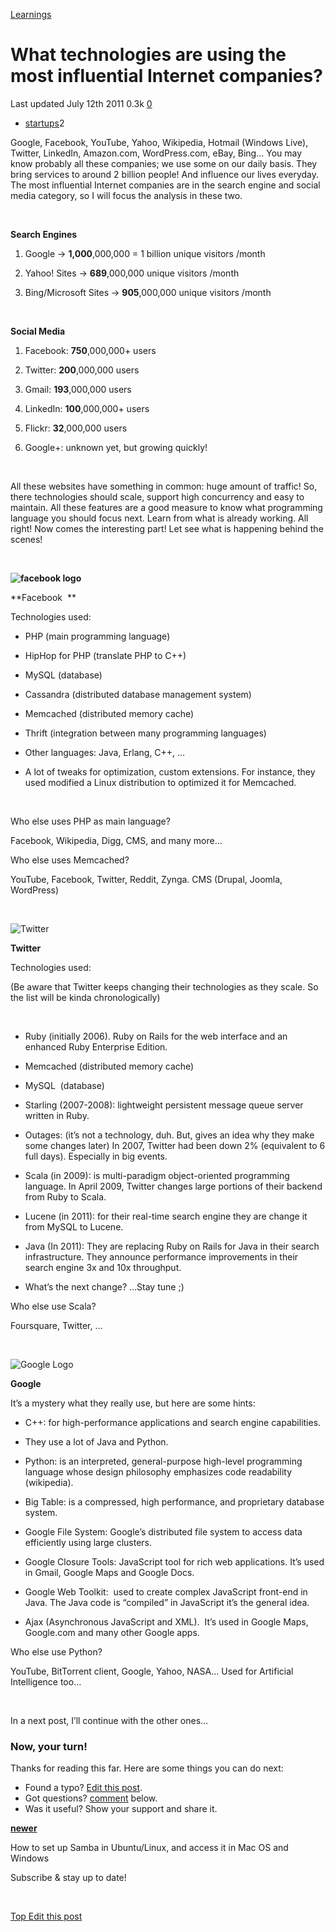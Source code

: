 



<a href="/categories/learnings/" class="category-link">Learnings</a>

What technologies are using the most influential Internet companies?
====================================================================

<span title="Last time this post was updated"> Last updated July 12th 2011 </span> <span class="m-x-2" title="Pageviews"> 0.3k </span> <span class="m-x-2" title="Click to go to the comments section"> [ <span class="disqus-comment-count" data-disqus-url="https://master--bgoonz-blog.netlify.app/what-technologies-are-using-the-most-influential-internet-companies/">0</span>](#disqus_thread) </span>

-   <a href="/tags/startups/" class="tag-list-link">startups</a><span class="tag-list-count">2</span>

Google, Facebook, YouTube, Yahoo, Wikipedia, Hotmail (Windows Live), Twitter, LinkedIn, Amazon.com, WordPress.com, eBay, Bing... You may know probably all these companies; we use some on our daily basis. They bring services to around 2 billion people! And influence our lives everyday. The most influential Internet companies are in the search engine and social media category, so I will focus the analysis in these two.  

 

<span id="more"></span>

<span class="underline">**Search Engines**</span>

1.  Google -&gt; **1,000**,000,000 = 1 billion unique visitors /month

2.  Yahoo! Sites -&gt; **689**,000,000 unique visitors /month

3.  Bing/Microsoft Sites -&gt; **905**,000,000 unique visitors /month

 

<span class="underline">**Social Media**</span>

1.  Facebook: **750**,000,000+ users

2.  Twitter: **200**,000,000 users

3.  Gmail: **193**,000,000 users

4.  LinkedIn: **100**,000,000+ users

5.  Flickr: **32**,000,000 users

6.  Google+: unknown yet, but growing quickly!

 

All these websites have something in common: huge amount of traffic! So, there technologies should scale, support high concurrency and easy to maintain. All these features are a good measure to know what programming language you should focus next. Learn from what is already working. All right! Now comes the interesting part! Let see what is happening behind the scenes! 

 

**![facebook logo](https://t1.gstatic.com/images?q=tbn:ANd9GcSsGcRk_O0ncOMinYTG4K1Lle--Ot4ShY4Oc1fDtw5pd_i6qxkoXg)**

**Facebook  **

Technologies used:

-   PHP (main programming language)

-   HipHop for PHP (translate PHP to C++)

-   MySQL (database)

-   Cassandra (distributed database management system)

-   Memcached (distributed memory cache)

-   Thrift (integration between many programming languages)

-   Other languages: Java, Erlang, C++, …

-   A lot of tweaks for optimization, custom extensions. For instance, they used modified a Linux distribution to optimized it for Memcached.

 

Who else uses PHP as main language? 

Facebook, Wikipedia, Digg, CMS, and many more… 

Who else uses Memcached? 

YouTube, Facebook, Twitter, Reddit, Zynga. CMS (Drupal, Joomla, WordPress)

 

![Twitter](https://t0.gstatic.com/images?q=tbn:ANd9GcQkxJl0nu584FrSblIknohzw0tAMtmGSSs9hAnxRS6kFOpzPYmvXQ)

**Twitter**

Technologies used:

(Be aware that Twitter keeps changing their technologies as they scale. So the list will be kinda chronologically)

 

-   Ruby (initially 2006). Ruby on Rails for the web interface and an enhanced Ruby Enterprise Edition.

-   Memcached (distributed memory cache)

-   MySQL  (database)

-   Starling (2007-2008): lightweight persistent message queue server written in Ruby.

-   Outages: (it’s not a technology, duh. But, gives an idea why they make some changes later) In 2007, Twitter had been down 2% (equivalent to 6 full days). Especially in big events.

-   Scala (in 2009): is multi-paradigm object-oriented programming language. In April 2009, Twitter changes large portions of their backend from Ruby to Scala.

-   Lucene (in 2011): for their real-time search engine they are change it from MySQL to Lucene.

-   Java (In 2011): They are replacing Ruby on Rails for Java in their search infrastructure. They announce performance improvements in their search engine 3x and 10x throughput.

-   What’s the next change? …Stay tune ;)

Who else use Scala? 

Foursquare, Twitter, … 

 

![Google Logo](https://t1.gstatic.com/images?q=tbn:ANd9GcTWsBtMltVQT9FqsL9zNTKIu-8-7uazpjrnb_6AWnsQ8p8xsbiRYQ)

**Google**

It’s a mystery what they really use, but here are some hints:

-   C++: for high-performance applications and search engine capabilities.

-   They use a lot of Java and Python.

-   Python: is an interpreted, general-purpose high-level programming language whose design philosophy emphasizes code readability (wikipedia).

-   Big Table: is a compressed, high performance, and proprietary database system.

-   Google File System: Google’s distributed file system to access data efficiently using large clusters.

-   Google Closure Tools: JavaScript tool for rich web applications. It’s used in Gmail, Google Maps and Google Docs.

-   Google Web Toolkit:  used to create complex JavaScript front-end in Java. The Java code is “compiled” in JavaScript it’s the general idea.

-   Ajax (Asynchronous JavaScript and XML).  It’s used in Google Maps, Google.com and many other Google apps.

Who else use Python? 

YouTube, BitTorrent client, Google, Yahoo, NASA… Used for Artificial Intelligence too… 

 

In a next post, I’ll continue with the other ones…

### Now, your turn!

Thanks for reading this far. Here are some things you can do next:

-   Found a typo? [Edit this post](https://github.com/amejiarosario/amejiarosario.github.io/edit/source/source/_posts/2011-07-12-what-technologies-are-using-the-most-influential-internet-companies.md).
-   Got questions? [comment](#comments-section) below.
-   Was it useful? Show your support and share it.



<a href="/how-to-set-up-samba-in-ubuntu-linux-and-access-it-in-mac-os-and-windows/" class="article-nav-newer"><strong><em></em> newer</strong></a>

How to set up Samba in Ubuntu/Linux, and access it in Mac OS and Windows

Subscribe & stay up to date!

 









[<span id="back-to-top" title="Go back to the top of this page"> Top </span>](#) <a href="#" class="p-x-3" title="Improve this post"><em></em> Edit this post</a>


